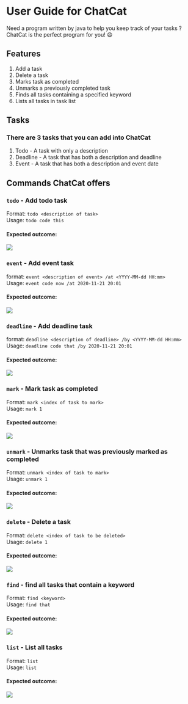# User Guide for ChatCat
Need a program written by java to help you keep track of your tasks ? ChatCat is the perfect program for you! 😄

## Features 
1. Add a task
2. Delete a task
3. Marks task as completed
4. Unmarks a previously completed task
5. Finds all tasks containing a specified keyword
6. Lists all tasks in task list

## Tasks
### There are 3 tasks that you can add into ChatCat
1. Todo - A task with only a description
2. Deadline - A task that has both a description and deadline
3. Event - A task that has both a description and event date

## Commands ChatCat offers
### `todo` - Add todo task
Format: `todo <description of task>`  
Usage: `todo code this`  
#### Expected outcome:
![](images/todo.png)

### `event` - Add event task
format: `event <description of event> /at <YYYY-MM-dd HH:mm>`  
Usage: `event code now /at 2020-11-21 20:01`  
#### Expected outcome:
![](images/event.png)

### `deadline` - Add deadline task
format: `deadline <description of deadline> /by <YYYY-MM-dd HH:mm>`  
Usage: `deadline code that /by 2020-11-21 20:01`  
#### Expected outcome:
![](images/deadline.png)

### `mark` - Mark task as completed
Format: `mark <index of task to mark>`  
Usage: `mark 1`  
#### Expected outcome:
![](images/mark.png)

### `unmark` - Unmarks task that was previously marked as completed
Format: `unmark <index of task to mark>`  
Usage: `unmark 1`  
#### Expected outcome:
![](images/unmark.png)

### `delete` - Delete a task
Format: `delete <index of task to be deleted>`  
Usage: `delete 1`  
#### Expected outcome:
![](images/delete.png)

### `find` - find all tasks that contain a keyword
Format: `find <keyword>`  
Usage: `find that`  
#### Expected outcome:  
![](images/find.png)

### `list` - List all tasks
Format: `list`  
Usage: `list`  
#### Expected outcome:
![](images/list.png)

